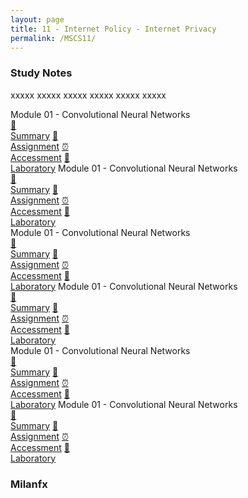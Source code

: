 ```yaml
---
layout: page
title: 11 - Internet Policy - Internet Privacy
permalink: /MSCS11/
---
```


<h3>Study Notes</h3>

xxxxx xxxxx xxxxx xxxxx xxxxx xxxxx

<div>
  <span class="btn spec1"><span class="btn spec2">Module 01 - Convolutional Neural Networks</span>
  <br>
  <a href="/02-MSCS/MSCS01/M1/" class="btn box1">📝<br>Summary</a>
  <a href="/02-MSCS/MSCS01/M1/" class="btn box2">📖<br>Assignment</a>
  <a href="/02-MSCS/MSCS01/M1/" class="btn box3">⏰<br>Accessment</a>
  <a href="/02-MSCS/MSCS01/M1/" class="btn box4">📂<br>Laboratory</a>
  </span>
  <span class="btn spec1"><span class="btn spec2">Module 01 - Convolutional Neural Networks</span>
  <br>
  <a href="/02-MSCS/MSCS01/M1/" class="btn box1">📝<br>Summary</a>
  <a href="/02-MSCS/MSCS01/M1/" class="btn box2">📖<br>Assignment</a>
  <a href="/02-MSCS/MSCS01/M1/" class="btn box3">⏰<br>Accessment</a>
  <a href="/02-MSCS/MSCS01/M1/" class="btn box4">📂<br>Laboratory</a>
  </span>
</div>

<div>
  <span class="btn spec1"><span class="btn spec2">Module 01 - Convolutional Neural Networks</span>
  <br>
  <a href="/02-MSCS/MSCS01/M1/" class="btn box1">📝<br>Summary</a>
  <a href="/02-MSCS/MSCS01/M1/" class="btn box2">📖<br>Assignment</a>
  <a href="/02-MSCS/MSCS01/M1/" class="btn box3">⏰<br>Accessment</a>
  <a href="/02-MSCS/MSCS01/M1/" class="btn box4">📂<br>Laboratory</a>
  </span>
  <span class="btn spec1"><span class="btn spec2">Module 01 - Convolutional Neural Networks</span>
  <br>
  <a href="/02-MSCS/MSCS01/M1/" class="btn box1">📝<br>Summary</a>
  <a href="/02-MSCS/MSCS01/M1/" class="btn box2">📖<br>Assignment</a>
  <a href="/02-MSCS/MSCS01/M1/" class="btn box3">⏰<br>Accessment</a>
  <a href="/02-MSCS/MSCS01/M1/" class="btn box4">📂<br>Laboratory</a>
  </span>
</div>

<div>
  <span class="btn spec1"><span class="btn spec2">Module 01 - Convolutional Neural Networks</span>
  <br>
  <a href="/02-MSCS/MSCS01/M1/" class="btn box1">📝<br>Summary</a>
  <a href="/02-MSCS/MSCS01/M1/" class="btn box2">📖<br>Assignment</a>
  <a href="/02-MSCS/MSCS01/M1/" class="btn box3">⏰<br>Accessment</a>
  <a href="/02-MSCS/MSCS01/M1/" class="btn box4">📂<br>Laboratory</a>
  </span>
  <span class="btn spec1"><span class="btn spec2">Module 01 - Convolutional Neural Networks</span>
  <br>
  <a href="/02-MSCS/MSCS01/M1/" class="btn box1">📝<br>Summary</a>
  <a href="/02-MSCS/MSCS01/M1/" class="btn box2">📖<br>Assignment</a>
  <a href="/02-MSCS/MSCS01/M1/" class="btn box3">⏰<br>Accessment</a>
  <a href="/02-MSCS/MSCS01/M1/" class="btn box4">📂<br>Laboratory</a>
  </span>
</div>

<h3>Milanfx</h3>
